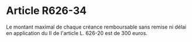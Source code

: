 # Article R626-34

Le montant maximal de chaque créance remboursable sans remise ni délai en application du II de l'article L. 626-20 est de 300 euros.